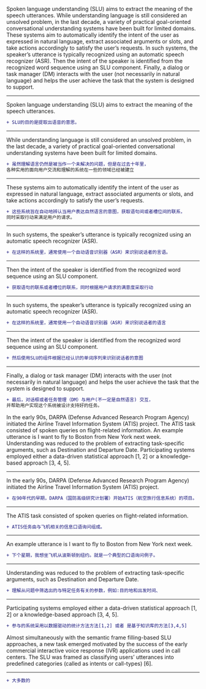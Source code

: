 Spoken language understanding (SLU) aims to extract the meaning
of the speech utterances. While understanding language is still considered
an unsolved problem, in the last decade, a variety of practical
goal-oriented conversational understanding systems have been built
for limited domains. These systems aim to automatically identify the
intent of the user as expressed in natural language, extract associated
arguments or slots, and take actions accordingly to satisfy the user’s
requests. In such systems, the speaker’s utterance is typically recognized
using an automatic speech recognizer (ASR).  Then the intent
of the speaker is identified from the recognized word sequence using
an SLU component. Finally, a dialog or task manager (DM) interacts
with the user (not necessarily in natural language) and helps the
user achieve the task that the system is designed to support.

****
Spoken language understanding (SLU) aims to extract the meaning
of the speech utterances.
```diff
+ SLU的目的是提取出语音的意思。
```

****
While understanding language is still considered
an unsolved problem, in the last decade, a variety of practical
goal-oriented conversational understanding systems have been built
for limited domains.
```diff
+ 虽然理解语言仍然是被当作一个未解决的问题，但是在过去十年里，
各种实用的面向用户交流和理解的系统在一些的领域已经被建立
```

****
These systems aim to automatically identify the
intent of the user as expressed in natural language, extract associated
arguments or slots, and take actions accordingly to satisfy the user’s
requests.
```diff
+ 这些系统旨在自动地辨认当用户表达自然语言的意图，获取语句间或者槽位间的联系，
同时采取行动来满足用户的请求。
```

****
In such systems, the speaker’s utterance is typically recognized
using an automatic speech recognizer (ASR).
```diff
+ 在这样的系统里，通常使用一个自动语音识别器（ASR）来识别说话者的言语。
```

****
Then the intent of the speaker is identified from the recognized word sequence using
an SLU component.
```diff
+ 获取语句的联系或者槽位的联系，同时根据用户请求的满意度采取行动
```

****
In such systems, the speaker’s utterance is typically recognized
using an automatic speech recognizer (ASR).

```diff
+ 在这样的系统里，通常使用一个自动语音识别器（ASR）来识别说话者的语言
```

****
Then the intent of the speaker is identified
from the recognized word sequence using an SLU component.
```diff
+ 然后使用SLU的组件根据已经认识的单词序列来识别说话者的意图
```

****
Finally, a dialog or task manager (DM) interacts with
the user (not necessarily in natural language)
and helps the user achieve the task that the system is designed to support.
```diff
+ 最后，对话框或者任务管理（DM）与用户(不一定是自然语言) 交互，
并帮助用户实现这个系统被设计支持好的任务。
```

In the early 90s, DARPA (Defense Advanced Research Program
Agency) initiated the Airline Travel Information System (ATIS) project.
The ATIS task consisted of spoken queries on flight-related information.
An example utterance is I want to fly to Boston from New
York next week. Understanding was reduced to the problem of extracting
task-specific arguments, such as Destination and Departure
Date. Participating systems employed either a data-driven statistical
approach [1, 2] or a knowledge-based approach [3, 4, 5].

****
In the early 90s, DARPA (Defense Advanced Research Program Agency)
initiated the Airline Travel Information System (ATIS) project.
```diff
+ 在90年代的早期，DARPA（国防高级研究计划署）开始ATIS（航空旅行信息系统）的项目。
```

****
The ATIS task consisted of spoken queries on flight-related information.
```diff
+ ATIS任务由与飞机相关的信息口语询问组成。
```

****
An example utterance is I want to fly to Boston from New York next week.
```diff
+ 下个星期，我想坐飞机从波斯顿到纽约。就是一个典型的口语询问例子。
```

****
Understanding was reduced to the problem of extracting task-specific arguments,
such as Destination and Departure Date.
```diff
+ 理解从问题中筛选出的与特定任务有关的参数，例如:目的地和出发时间、
```

****
Participating systems employed either a data-driven statistical approach [1, 2]
or a knowledge-based approach [3, 4, 5].
```diff
+ 参与的系统采用以数据驱动的统计方法方法[1,2] 或者 是基于知识库的方法[3,4,5]
```

Almost simultaneously with the semantic frame filling-based
SLU approaches, a new task emerged motivated by the success of
the early commercial interactive voice response (IVR) applications
used in call centers. The SLU was framed as classifying users’ utterances
into predefined categories (called as intents or call-types) [6].

****
```diff
+ 大多数的
```
